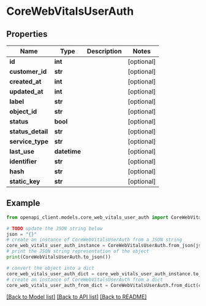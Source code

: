 # CoreWebVitalsUserAuth


## Properties

Name | Type | Description | Notes
------------ | ------------- | ------------- | -------------
**id** | **int** |  | [optional] 
**customer_id** | **str** |  | [optional] 
**created_at** | **int** |  | [optional] 
**updated_at** | **int** |  | [optional] 
**label** | **str** |  | [optional] 
**object_id** | **str** |  | [optional] 
**status** | **bool** |  | [optional] 
**status_detail** | **str** |  | [optional] 
**service_type** | **str** |  | [optional] 
**last_use** | **datetime** |  | [optional] 
**identifier** | **str** |  | [optional] 
**hash** | **str** |  | [optional] 
**static_key** | **str** |  | [optional] 

## Example

```python
from openapi_client.models.core_web_vitals_user_auth import CoreWebVitalsUserAuth

# TODO update the JSON string below
json = "{}"
# create an instance of CoreWebVitalsUserAuth from a JSON string
core_web_vitals_user_auth_instance = CoreWebVitalsUserAuth.from_json(json)
# print the JSON string representation of the object
print(CoreWebVitalsUserAuth.to_json())

# convert the object into a dict
core_web_vitals_user_auth_dict = core_web_vitals_user_auth_instance.to_dict()
# create an instance of CoreWebVitalsUserAuth from a dict
core_web_vitals_user_auth_from_dict = CoreWebVitalsUserAuth.from_dict(core_web_vitals_user_auth_dict)
```
[[Back to Model list]](../README.md#documentation-for-models) [[Back to API list]](../README.md#documentation-for-api-endpoints) [[Back to README]](../README.md)


